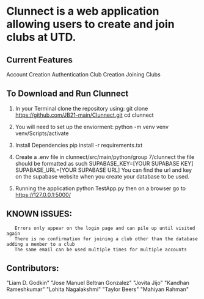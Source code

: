 # Clunnect is a web application allowing users to create and join clubs at UTD.

## Current Features
   Account Creation
   Authentication
   Club Creation
   Joining Clubs

## To Download and Run Clunnect

 1. In your Terminal clone the repository using:
       git clone https://github.com/JB21-main/Clunnect.git
       cd clunnect

 2. You will need to set up the enviorment:
       python -m venv venv
       venv/Scripts/activate

 3. Install Dependencies
       pip install -r requirements.txt

 4. Create a .env file in clunnect/src/main/python/group 7/clunnect the file should be formatted as such
       SUPABASE_KEY=[YOUR SUPABASE KEY]
       SUPABASE_URL=[YOUR SUPABASE URL]
   You can find the url and key on the supabase website when you create your database to be used.


 5. Running the application
       python TestApp.py
    then on a browser go to https://127.0.0.1:5000/


## KNOWN ISSUES:
       Errors only appear on the login page and can pile up until visited again
       There is no confirmation for joining a club other than the database adding a member to a club
       The same email can be used multiple times for multiple accounts

## Contributors:
   "Liam D. Godkin"
   "Jose Manuel Beltran Gonzalez"
   "Jovita Jijo"
   "Kandhan Rameshkumar"
   "Lohita Nagalakshmi"
   "Taylor Beers"
   "Mahiyan Rahman"
